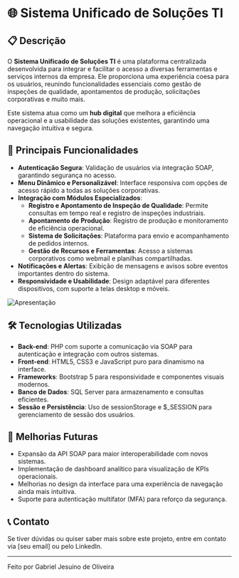# 🌐 Sistema Unificado de Soluções TI

## 📋 Descrição
O **Sistema Unificado de Soluções TI** é uma plataforma centralizada desenvolvida para integrar e facilitar o acesso a diversas ferramentas e serviços internos da empresa. Ele proporciona uma experiência coesa para os usuários, reunindo funcionalidades essenciais como gestão de inspeções de qualidade, apontamentos de produção, solicitações corporativas e muito mais.

Este sistema atua como um **hub digital** que melhora a eficiência operacional e a usabilidade das soluções existentes, garantindo uma navegação intuitiva e segura.

## 🚀 Principais Funcionalidades
- **Autenticação Segura**: Validação de usuários via integração SOAP, garantindo segurança no acesso.
- **Menu Dinâmico e Personalizável**: Interface responsiva com opções de acesso rápido a todas as soluções corporativas.
- **Integração com Módulos Especializados**:
  - **Registro e Apontamento de Inspeção de Qualidade**: Permite consultas em tempo real e registro de inspeções industriais.
  - **Apontamento de Produção**: Registro de produção e monitoramento de eficiência operacional.
  - **Sistema de Solicitações**: Plataforma para envio e acompanhamento de pedidos internos.
  - **Gestão de Recursos e Ferramentas**: Acesso a sistemas corporativos como webmail e planilhas compartilhadas.
- **Notificações e Alertas**: Exibição de mensagens e avisos sobre eventos importantes dentro do sistema.
- **Responsividade e Usabilidade**: Design adaptável para diferentes dispositivos, com suporte a telas desktop e móveis.

![Apresentação](Images/Tela_Login_Menu.gif)

## 🛠️ Tecnologias Utilizadas
- **Back-end**: PHP com suporte a comunicação via SOAP para autenticação e integração com outros sistemas.
- **Front-end**: HTML5, CSS3 e JavaScript puro para dinamismo na interface.
- **Frameworks**: Bootstrap 5 para responsividade e componentes visuais modernos.
- **Banco de Dados**: SQL Server para armazenamento e consultas eficientes.
- **Sessão e Persistência**: Uso de sessionStorage e $_SESSION para gerenciamento de sessão dos usuários.

## 🔄 Melhorias Futuras
- Expansão da API SOAP para maior interoperabilidade com novos sistemas.
- Implementação de dashboard analítico para visualização de KPIs operacionais.
- Melhorias no design da interface para uma experiência de navegação ainda mais intuitiva.
- Suporte para autenticação multifator (MFA) para reforço da segurança.

## 📞 Contato
Se tiver dúvidas ou quiser saber mais sobre este projeto, entre em contato via [seu email] ou pelo LinkedIn.

---
Feito por Gabriel Jesuino de Oliveira

